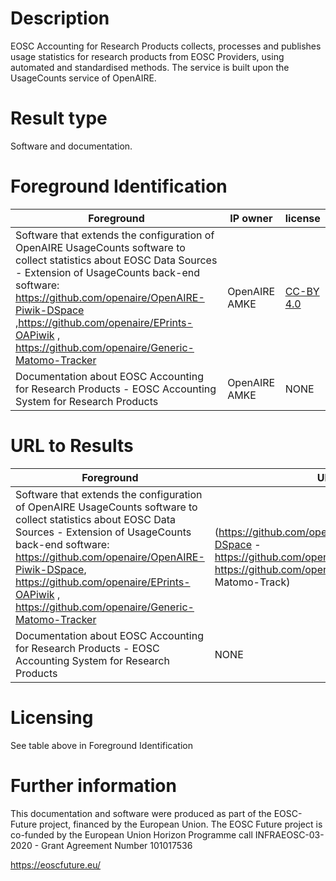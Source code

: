 # Description

EOSC Accounting for Research Products collects, processes and publishes usage statistics for research products from EOSC Providers, using automated and standardised methods. The service is built upon the UsageCounts service of OpenAIRE.

# Result type

Software and documentation.

# Foreground Identification

| Foreground | IP owner | license|
|------------|----------|--------|
|Software that extends the configuration of OpenAIRE UsageCounts software to collect statistics about EOSC Data Sources - Extension of UsageCounts back-end software: https://github.com/openaire/OpenAIRE-Piwik-DSpace ,https://github.com/openaire/EPrints-OAPiwik , https://github.com/openaire/Generic-Matomo-Tracker | OpenAIRE AMKE |[CC-BY 4.0](https://creativecommons.org/licenses/by/4.0/deed.es)|
|Documentation about EOSC Accounting for Research Products - EOSC Accounting System for Research Products|OpenAIRE AMKE|NONE|

# URL to Results

| Foreground | URL|
|------------|----------|
|Software that extends the configuration of OpenAIRE UsageCounts software to collect statistics about EOSC Data Sources - Extension of UsageCounts back-end software: https://github.com/openaire/OpenAIRE-Piwik-DSpace, https://github.com/openaire/EPrints-OAPiwik , https://github.com/openaire/Generic-Matomo-Tracker| (https://github.com/openaire/OpenAIREPiwik-DSpace -https://github.com/openaire/EPrintsOAPiwik -https://github.com/openaire/Generic- Matomo-Track)|
|Documentation about EOSC Accounting for Research Products - EOSC Accounting System for Research Products| NONE |

# Licensing
See table above in Foreground Identification

# Further information
This documentation and software were produced as part of the EOSC-Future project, financed by the European Union.
The EOSC Future project is co-funded by the European Union Horizon Programme call INFRAEOSC-03-2020 - Grant Agreement Number 101017536

https://eoscfuture.eu/


